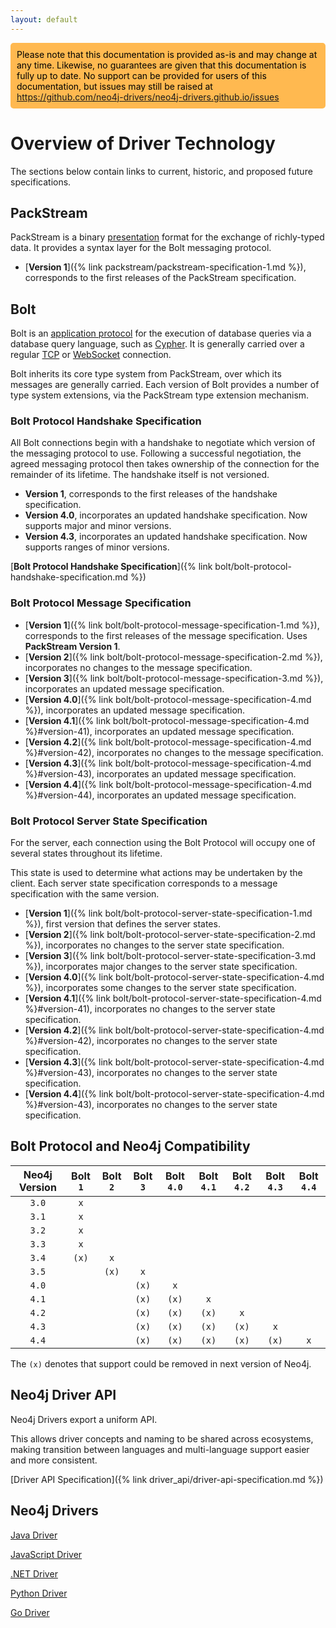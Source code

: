 ```yaml
---
layout: default
---
```

<div>
  <p style="background-color:#ffb950; padding:10px; border-radius:5px; color:black;">
  Please note that this documentation is provided as-is and may change at any time.
  Likewise, no guarantees are given that this documentation is fully up to date.
  No support can be provided for users of this documentation, but issues may still be raised at
  <a href="https://github.com/neo4j-drivers/neo4j-drivers.github.io/issues">https://github.com/neo4j-drivers/neo4j-drivers.github.io/issues</a>
  </p>
</div>


# Overview of Driver Technology

The sections below contain links to current, historic, and proposed future specifications. 


## PackStream

PackStream is a binary [presentation](https://en.wikipedia.org/wiki/Presentation_layer) format for the exchange of richly-typed data.
It provides a syntax layer for the Bolt messaging protocol.

- [**Version 1**]({% link packstream/packstream-specification-1.md %}), corresponds to the first releases of the PackStream specification.


## Bolt

Bolt is an [application protocol](https://en.wikipedia.org/wiki/Application_layer) for the execution of database queries via a database query language, such as [Cypher](https://www.opencypher.org/).
It is generally carried over a regular [TCP](https://tools.ietf.org/html/rfc793) or [WebSocket](https://developer.mozilla.org/en-US/docs/Web/API/WebSockets_API) connection.

Bolt inherits its core type system from PackStream, over which its messages are generally carried.
Each version of Bolt provides a number of type system extensions, via the PackStream type extension mechanism.  

### Bolt Protocol Handshake Specification

All Bolt connections begin with a handshake to negotiate which version of the messaging protocol to use.
Following a successful negotiation, the agreed messaging protocol then takes ownership of the connection for the remainder of its lifetime.
The handshake itself is not versioned.

* **Version 1**, corresponds to the first releases of the handshake specification.
* **Version 4.0**, incorporates an updated handshake specification. Now supports major and minor versions.
* **Version 4.3**, incorporates an updated handshake specification. Now supports ranges of minor versions.

[**Bolt Protocol Handshake Specification**]({% link bolt/bolt-protocol-handshake-specification.md %})


### Bolt Protocol Message Specification

* [**Version 1**]({% link bolt/bolt-protocol-message-specification-1.md %}), corresponds to the first releases of the message specification. Uses **PackStream Version 1**.
* [**Version 2**]({% link bolt/bolt-protocol-message-specification-2.md %}), incorporates no changes to the message specification.
* [**Version 3**]({% link bolt/bolt-protocol-message-specification-3.md %}), incorporates an updated message specification.
* [**Version 4.0**]({% link bolt/bolt-protocol-message-specification-4.md %}), incorporates an updated message specification.
* [**Version 4.1**]({% link bolt/bolt-protocol-message-specification-4.md %}#version-41), incorporates an updated message specification.
* [**Version 4.2**]({% link bolt/bolt-protocol-message-specification-4.md %}#version-42), incorporates no changes to the message specification.
* [**Version 4.3**]({% link bolt/bolt-protocol-message-specification-4.md %}#version-43), incorporates an updated message specification.
* [**Version 4.4**]({% link bolt/bolt-protocol-message-specification-4.md %}#version-44), incorporates an updated message specification.


### Bolt Protocol Server State Specification

For the server, each connection using the Bolt Protocol will occupy one of several states throughout its lifetime.

This state is used to determine what actions may be undertaken by the client. Each server state specification corresponds to a message specification with the same version.

* [**Version 1**]({% link bolt/bolt-protocol-server-state-specification-1.md %}), first version that defines the server states.
* [**Version 2**]({% link bolt/bolt-protocol-server-state-specification-2.md %}), incorporates no changes to the server state specification.
* [**Version 3**]({% link bolt/bolt-protocol-server-state-specification-3.md %}), incorporates major changes to the server state specification.
* [**Version 4.0**]({% link bolt/bolt-protocol-server-state-specification-4.md %}), incorporates some changes to the server state specification.
* [**Version 4.1**]({% link bolt/bolt-protocol-server-state-specification-4.md %}#version-41), incorporates no changes to the server state specification.
* [**Version 4.2**]({% link bolt/bolt-protocol-server-state-specification-4.md %}#version-42), incorporates no changes to the server state specification.
* [**Version 4.3**]({% link bolt/bolt-protocol-server-state-specification-4.md %}#version-43), incorporates no changes to the server state specification.
* [**Version 4.4**]({% link bolt/bolt-protocol-server-state-specification-4.md %}#version-43), incorporates no changes to the server state specification.


## Bolt Protocol and Neo4j Compatibility


| Neo4j Version | Bolt `1` | Bolt `2` | Bolt `3` | Bolt `4.0` | Bolt `4.1` | Bolt `4.2`  | Bolt `4.3`  | Bolt `4.4` |
|:-------------:|:--------:|:--------:|:--------:|:----------:|:----------:|:-----------:|:-----------:|:----------:|
| `3.0`         | `x`      |          |          |            |            |             |             |            |
| `3.1`         | `x`      |          |          |            |            |             |             |            |
| `3.2`         | `x`      |          |          |            |            |             |             |            |
| `3.3`         | `x`      |          |          |            |            |             |             |            |
| `3.4`         | `(x)`    | `x`      |          |            |            |             |             |            |
| `3.5`         |          | `(x)`    | `x`      |            |            |             |             |            |
| `4.0`         |          |          | `(x)`    | `x`        |            |             |             |            |
| `4.1`         |          |          | `(x)`    | `(x)`      | `x`        |             |             |            |
| `4.2`         |          |          | `(x)`    | `(x)`      | `(x)`      | `x`         |             |            |
| `4.3`         |          |          | `(x)`    | `(x)`      | `(x)`      | `(x)`       | `x`         |            |
| `4.4`         |          |          | `(x)`    | `(x)`      | `(x)`      | `(x)`       | `(x)`       | `x`        |


The `(x)` denotes that support could be removed in next version of Neo4j.


## Neo4j Driver API

Neo4j Drivers export a uniform API.

This allows driver concepts and naming to be shared across ecosystems, making transition between languages and multi-language support easier and more consistent.

[Driver API Specification]({% link driver_api/driver-api-specification.md %})


## Neo4j Drivers

[Java Driver](https://github.com/neo4j/neo4j-java-driver)

[JavaScript Driver](https://github.com/neo4j/neo4j-javascript-driver)

[.NET Driver](https://github.com/neo4j/neo4j-dotnet-driver)

[Python Driver](https://github.com/neo4j/neo4j-python-driver)

[Go Driver](https://github.com/neo4j/neo4j-go-driver)

